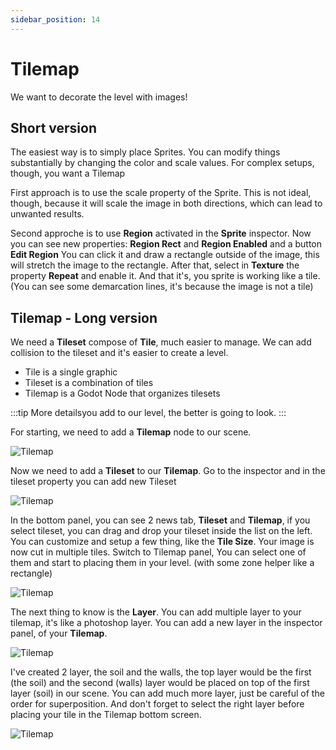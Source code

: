 ```yaml
---
sidebar_position: 14
---
```


# Tilemap

We want to decorate the level with images!

## Short version

The easiest way is to simply place Sprites. You can modify things substantially by changing the color and scale values.
For complex setups, though, you want a Tilemap

First approach is to use the scale property of the Sprite. This is not ideal, though, because it will scale the image in both directions, which can lead to unwanted results.

Second approche is to use **Region** activated in the **Sprite** inspector.
Now you can see new properties: **Region Rect** and **Region Enabled** and a button **Edit Region**
You can click it and draw a rectangle outside of the image, this will stretch the image to the rectangle. After that, select in **Texture** the property **Repeat** and enable it.
And that it's, you sprite is working like a tile. (You can see some demarcation lines, it's because the image is not a tile)

## Tilemap - Long version

We need a **Tileset** compose of **Tile**, much easier to manage. We can add collision to the tileset and it's easier to create a level.

* Tile is a single graphic
* Tileset is a combination of tiles
* Tilemap is a Godot Node that organizes tilesets

:::tip
More detailsyou add to our level, the better is going to look.
:::

For starting, we need to add a **Tilemap** node to our scene.

![Tilemap](/img/node-tilemap.png)

Now we need to add a **Tileset** to our **Tilemap**. Go to the inspector and in the tileset property you can add new Tileset

![Tilemap](/img/adding-tileset.png)

In the bottom panel, you can see 2 news tab, **Tileset** and **Tilemap**, if you select tileset, you can drag and drop your tileset inside the list on the left. You can customize and setup a few thing, like the **Tile Size**.
Your image is now cut in multiple tiles. Switch to Tilemap panel, You can select one of them and start to placing them in your level. (with some zone helper like a rectangle)

![Tilemap](/img/tileset.png)

The next thing to know is the **Layer**. You can add multiple layer to your tilemap, it's like a photoshop layer. You can add a new layer in the inspector panel, of your **Tilemap**.

![Tilemap](/img/tilemap-layer.png)

I've created 2 layer, the soil and the walls, the top layer would be the first (the soil) and the second (walls) layer would be placed on top of the first layer (soil) in our scene.
You can add much more layer, just be careful of the order for superposition. And don't forget to select the right layer before placing your tile in the Tilemap bottom screen.

![Tilemap](/img/layer-selector.png)